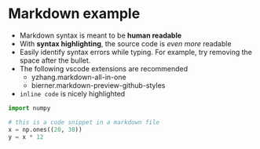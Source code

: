 # Markdown example

* Markdown syntax is meant to be **human readable**
* With **syntax highlighting**, the source code is *even more* readable
* Easily identify syntax errors while typing. For example, try removing the space after the bullet.
* The following vscode extensions are recommended
  * yzhang.markdown-all-in-one
  * bierner.markdown-preview-github-styles
* `inline code` is nicely highlighted

<!-- This is a comment inside markdown -->

```python
import numpy

# this is a code snippet in a markdown file
x = np.ones((20, 30))
y = x * 12
```
